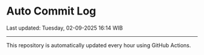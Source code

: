 # Auto Commit Log

Last updated: Tuesday, 02-09-2025 16:14 WIB

---

This repository is automatically updated every hour using GitHub Actions.
